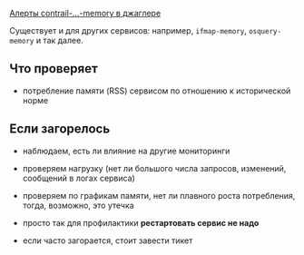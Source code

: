 [Алерты contrail-...-memory в джаглере](https://juggler.yandex-team.ru/aggregate_checks/?query=service%3Dcontrail-*-memory)

Существует и для других сервисов: например, `ifmap-memory`, `osquery-memory` и так далее.

## Что проверяет

- потребление памяти (RSS) сервисом по отношению к исторической норме

## Если загорелось

- наблюдаем, есть ли влияние на другие мониторинги

- проверяем нагрузку (нет ли большого числа запросов, изменений, сообщений в логах сервиса)

- проверяем по графикам памяти, нет ли плавного роста потребления, тогда, возможно, это утечка

- просто так для профилактики **рестартовать сервис не надо**

- если часто загорается, стоит завести тикет